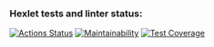 ### Hexlet tests and linter status:
[![Actions Status](https://github.com/sergdemc/python-project-50/workflows/hexlet-check/badge.svg)](https://github.com/sergdemc/python-project-50/actions)  [![Maintainability](https://api.codeclimate.com/v1/badges/a02f849d700bf6f90346/maintainability)](https://codeclimate.com/github/sergdemc/python-project-50/maintainability)  [![Test Coverage](https://api.codeclimate.com/v1/badges/a02f849d700bf6f90346/test_coverage)](https://codeclimate.com/github/sergdemc/python-project-50/test_coverage)